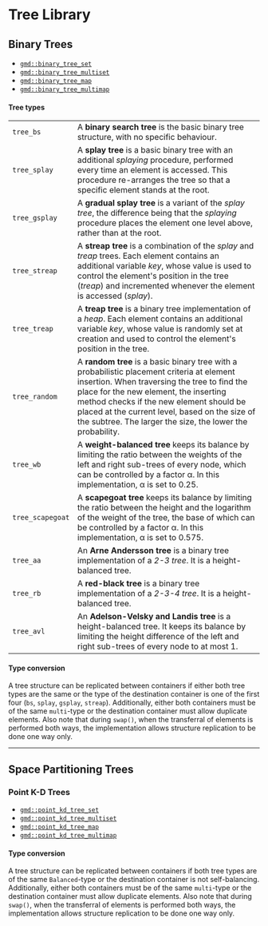 # Tree Library

## Binary Trees

* [`gmd::binary_tree_set`](binary_tree/set.md)
* [`gmd::binary_tree_multiset`](binary_tree/multiset.md)
* [`gmd::binary_tree_map`](binary_tree/map.md)
* [`gmd::binary_tree_multimap`](binary_tree/multimap.md)

#### Tree types

<table>
<tr><td><code>tree_bs</code></td>
<td>A <b>binary search tree</b> is the basic binary tree structure, with no specific behaviour.</td>
</tr>
<tr><td><code>tree_splay</code></td>
<td>A <b>splay tree</b> is a basic binary tree with an additional <i>splaying</i> procedure, performed every time an element is accessed. This procedure re-arranges the tree so that a specific element stands at the root.</td>
</tr>
<tr><td><code>tree_gsplay</code></td>
<td>A <b>gradual splay tree</b> is a variant of the <i>splay tree</i>, the difference being that the <i>splaying</i> procedure places the element one level above, rather than at the root.</td>
</tr>
<tr><td><code>tree_streap</code></td>
<td>A <b>streap tree</b> is a combination of the <i>splay</i> and <i>treap</i> trees. Each element contains an additional variable <i>key</i>, whose value is used to control the element's position in the tree (<i>treap</i>) and incremented whenever the element is accessed (<i>splay</i>).</td>
</tr>
<tr><td><code>tree_treap</code></td>
<td>A <b>treap tree</b> is a binary tree implementation of a <i>heap</i>. Each element contains an additional variable <i>key</i>, whose value is randomly set at creation and used to control the element's position in the tree.</td>
</tr>
<tr><td><code>tree_random</code></td>
<td>A <b>random tree</b> is a basic binary tree with a probabilistic placement criteria at element insertion. When traversing the tree to find the place for the new element, the inserting method checks if the new element should be placed at the current level, based on the size of the subtree. The larger the size, the lower the probability.</td>
</tr>
<tr><td><code>tree_wb</code></td>
<td>A <b>weight-balanced tree</b> keeps its balance by limiting the ratio between the weights of the left and right sub-trees of every node, which can be controlled by a factor &#945;. In this implementation, &#945; is set to 0.25.</td>
</tr>
<tr><td><code>tree_scapegoat</code></td>
<td>A <b>scapegoat tree</b> keeps its balance by limiting the ratio between the height and the logarithm of the weight of the tree, the base of which can be controlled by a factor &#945;. In this implementation, &#945; is set to 0.575.</td>
</tr>
<tr><td><code>tree_aa</code></td>
<td>An <b>Arne Andersson tree</b> is a binary tree implementation of a <i>2-3 tree</i>. It is a height-balanced tree.</td>
</tr>
<tr><td><code>tree_rb</code></td>
<td>A <b>red-black tree</b> is a binary tree implementation of a <i>2-3-4 tree</i>. It is a height-balanced tree.</td>
</tr>
<tr><td><code>tree_avl</code></td>
<td>An <b>Adelson-Velsky and Landis tree</b> is a height-balanced tree. It keeps its balance by limiting the height difference of the left and right sub-trees of every node to at most 1.</td>
</tr>
</table>

#### Type conversion

A tree structure can be replicated between containers if either both tree types are the same or the type of the destination container is one of the first four (`bs`, `splay`, `gsplay`, `streap`). Additionally, either both containers must be of the same `multi`-type or the destination container must allow duplicate elements. Also note that during `swap()`, when the transferral of elements is performed both ways, the implementation allows structure replication to be done one way only.

---

## Space Partitioning Trees

### Point K-D Trees

* [`gmd::point_kd_tree_set`](point_kd_tree/set.md)
* [`gmd::point_kd_tree_multiset`](point_kd_tree/multiset.md)
* [`gmd::point_kd_tree_map`](point_kd_tree/map.md)
* [`gmd::point_kd_tree_multimap`](point_kd_tree/multimap.md)

#### Type conversion

A tree structure can be replicated between containers if both tree types are of the same `Balanced`-type or the destination container is not self-balancing. Additionally, either both containers must be of the same `multi`-type or the destination container must allow duplicate elements. Also note that during `swap()`, when the transferral of elements is performed both ways, the implementation allows structure replication to be done one way only.
